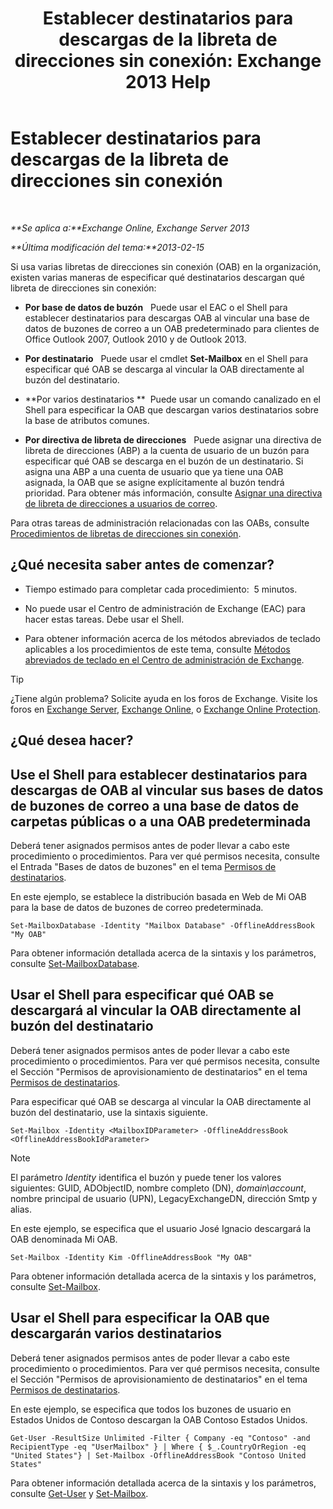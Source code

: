 ﻿---
title: 'Establecer destinatarios para descargas de la libreta de direcciones sin conexión: Exchange 2013 Help'
TOCTitle: Establecer destinatarios para descargas de la libreta de direcciones sin conexión
ms:assetid: 141751ac-16d3-4e3c-b70c-004aeedcb5a0
ms:mtpsurl: https://technet.microsoft.com/es-es/library/Aa996345(v=EXCHG.150)
ms:contentKeyID: 49895485
ms.date: 04/23/2018
mtps_version: v=EXCHG.150
ms.translationtype: HT
---

# Establecer destinatarios para descargas de la libreta de direcciones sin conexión

 

_**Se aplica a:**Exchange Online, Exchange Server 2013_

_**Última modificación del tema:**2013-02-15_

Si usa varias libretas de direcciones sin conexión (OAB) en la organización, existen varias maneras de especificar qué destinatarios descargan qué libreta de direcciones sin conexión:

  - **Por base de datos de buzón**   Puede usar el EAC o el Shell para establecer destinatarios para descargas OAB al vincular una base de datos de buzones de correo a un OAB predeterminado para clientes de Office Outlook 2007, Outlook 2010 y de Outlook 2013.

  - **Por destinatario**   Puede usar el cmdlet **Set-Mailbox** en el Shell para especificar qué OAB se descarga al vincular la OAB directamente al buzón del destinatario.

  - **Por varios destinatarios **  Puede usar un comando canalizado en el Shell para especificar la OAB que descargan varios destinatarios sobre la base de atributos comunes.

  - **Por directiva de libreta de direcciones**   Puede asignar una directiva de libreta de direcciones (ABP) a la cuenta de usuario de un buzón para especificar qué OAB se descarga en el buzón de un destinatario. Si asigna una ABP a una cuenta de usuario que ya tiene una OAB asignada, la OAB que se asigne explícitamente al buzón tendrá prioridad. Para obtener más información, consulte [Asignar una directiva de libreta de direcciones a usuarios de correo](assign-an-address-book-policy-to-mail-users-exchange-2013-help.md).

Para otras tareas de administración relacionadas con las OABs, consulte [Procedimientos de libretas de direcciones sin conexión](offline-address-book-procedures-exchange-2013-help.md).

## ¿Qué necesita saber antes de comenzar?

  - Tiempo estimado para completar cada procedimiento:  5 minutos.

  - No puede usar el Centro de administración de Exchange (EAC) para hacer estas tareas. Debe usar el Shell.

  - Para obtener información acerca de los métodos abreviados de teclado aplicables a los procedimientos de este tema, consulte [Métodos abreviados de teclado en el Centro de administración de Exchange](keyboard-shortcuts-in-the-exchange-admin-center-exchange-online-protection-help.md).


> [!TIP]
> ¿Tiene algún problema? Solicite ayuda en los foros de Exchange. Visite los foros en <A href="https://go.microsoft.com/fwlink/p/?linkid=60612">Exchange Server</A>, <A href="https://go.microsoft.com/fwlink/p/?linkid=267542">Exchange Online</A>, o <A href="https://go.microsoft.com/fwlink/p/?linkid=285351">Exchange Online Protection</A>.



## ¿Qué desea hacer?

## Use el Shell para establecer destinatarios para descargas de OAB al vincular sus bases de datos de buzones de correo a una base de datos de carpetas públicas o a una OAB predeterminada

Deberá tener asignados permisos antes de poder llevar a cabo este procedimiento o procedimientos. Para ver qué permisos necesita, consulte el Entrada "Bases de datos de buzones" en el tema [Permisos de destinatarios](recipients-permissions-exchange-2013-help.md).

En este ejemplo, se establece la distribución basada en Web de Mi OAB para la base de datos de buzones de correo predeterminada.

    Set-MailboxDatabase -Identity "Mailbox Database" -OfflineAddressBook "My OAB"

Para obtener información detallada acerca de la sintaxis y los parámetros, consulte [Set-MailboxDatabase](https://technet.microsoft.com/es-es/library/bb123971\(v=exchg.150\)).

## Usar el Shell para especificar qué OAB se descargará al vincular la OAB directamente al buzón del destinatario

Deberá tener asignados permisos antes de poder llevar a cabo este procedimiento o procedimientos. Para ver qué permisos necesita, consulte el Sección "Permisos de aprovisionamiento de destinatarios" en el tema [Permisos de destinatarios](recipients-permissions-exchange-2013-help.md).

Para especificar qué OAB se descarga al vincular la OAB directamente al buzón del destinatario, use la sintaxis siguiente.

    Set-Mailbox -Identity <MailboxIDParameter> -OfflineAddressBook <OfflineAddressBookIdParameter>


> [!NOTE]
> El parámetro <EM>Identity</EM> identifica el buzón y puede tener los valores siguientes: GUID, ADObjectID, nombre completo (DN), <EM>domain\account</EM>, nombre principal de usuario (UPN), LegacyExchangeDN, dirección Smtp y alias.



En este ejemplo, se especifica que el usuario José Ignacio descargará la OAB denominada Mi OAB.

    Set-Mailbox -Identity Kim -OfflineAddressBook "My OAB"

Para obtener información detallada acerca de la sintaxis y los parámetros, consulte [Set-Mailbox](https://technet.microsoft.com/es-es/library/bb123981\(v=exchg.150\)).

## Usar el Shell para especificar la OAB que descargarán varios destinatarios

Deberá tener asignados permisos antes de poder llevar a cabo este procedimiento o procedimientos. Para ver qué permisos necesita, consulte el Sección "Permisos de aprovisionamiento de destinatarios" en el tema [Permisos de destinatarios](recipients-permissions-exchange-2013-help.md).

En este ejemplo, se especifica que todos los buzones de usuario en Estados Unidos de Contoso descargan la OAB Contoso Estados Unidos.

    Get-User -ResultSize Unlimited -Filter { Company -eq "Contoso" -and RecipientType -eq "UserMailbox" } | Where { $_.CountryOrRegion -eq "United States"} | Set-Mailbox -OfflineAddressBook "Contoso United States"

Para obtener información detallada acerca de la sintaxis y los parámetros, consulte [Get-User](https://technet.microsoft.com/es-es/library/aa996896\(v=exchg.150\)) y [Set-Mailbox](https://technet.microsoft.com/es-es/library/bb123981\(v=exchg.150\)).

